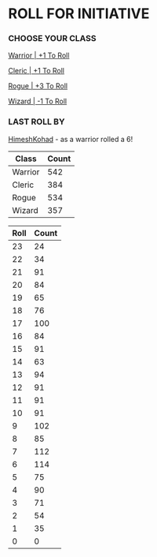 # ROLL FOR INITIATIVE
### CHOOSE YOUR CLASS

[Warrior | +1 To Roll](https://github.com/benjaminsampica/benjaminsampica/issues/new?title=roll%7Cwarrior&body=Just+click+%27Submit+new+issue%27.)

[Cleric | +1 To Roll](https://github.com/benjaminsampica/benjaminsampica/issues/new?title=roll%7Ccleric&body=Just+click+%27Submit+new+issue%27.)

[Rogue | +3 To Roll](https://github.com/benjaminsampica/benjaminsampica/issues/new?title=roll%7Crogue&body=Just+click+%27Submit+new+issue%27.)

[Wizard | -1 To Roll](https://github.com/benjaminsampica/benjaminsampica/issues/new?title=roll%7Cwizard&body=Just+click+%27Submit+new+issue%27.)
### LAST ROLL BY
[HimeshKohad](https://www.github.com/HimeshKohad) - as a warrior rolled a 6!

|Class|Count|
|-|-|
|Warrior|542|
|Cleric|384|
|Rogue|534|
|Wizard|357|

|Roll|Count|
|-|-|
|23|24
|22|34
|21|91
|20|84
|19|65
|18|76
|17|100
|16|84
|15|91
|14|63
|13|94
|12|91
|11|91
|10|91
|9|102
|8|85
|7|112
|6|114
|5|75
|4|90
|3|71
|2|54
|1|35
|0|0
